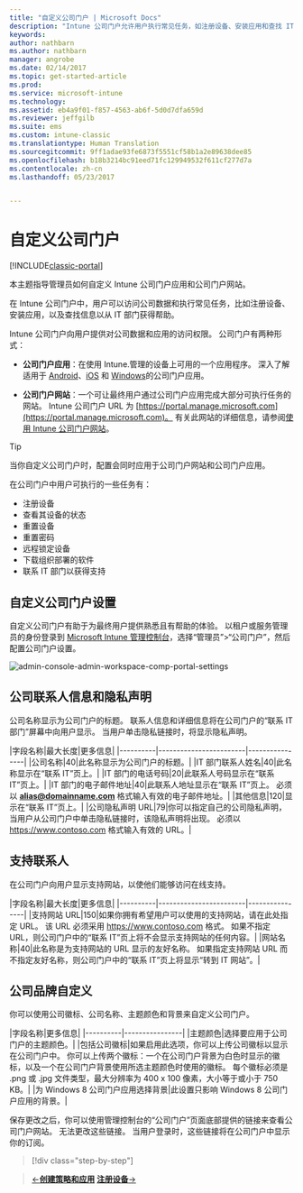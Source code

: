 ```yaml
---
title: "自定义公司门户 | Microsoft Docs"
description: "Intune 公司门户允许用户执行常见任务，如注册设备、安装应用和查找 IT 部门信息。"
keywords: 
author: nathbarn
ms.author: nathbarn
manager: angrobe
ms.date: 02/14/2017
ms.topic: get-started-article
ms.prod: 
ms.service: microsoft-intune
ms.technology: 
ms.assetid: eb4a9f01-f857-4563-ab6f-5d0d7dfa659d
ms.reviewer: jeffgilb
ms.suite: ems
ms.custom: intune-classic
ms.translationtype: Human Translation
ms.sourcegitcommit: 9ff1adae93fe6873f5551cf58b1a2e89638dee85
ms.openlocfilehash: b18b3214bc91eed71fc129949532f611cf277d7a
ms.contentlocale: zh-cn
ms.lasthandoff: 05/23/2017


---
```


# <a name="customize-the-company-portal"></a>自定义公司门户

[!INCLUDE[classic-portal](../includes/classic-portal.md)]

本主题指导管理员如何自定义 Intune 公司门户应用和公司门户网站。

在 Intune 公司门户中，用户可以访问公司数据和执行常见任务，比如注册设备、安装应用，以及查找信息以从 IT 部门获得帮助。

Intune 公司门户向用户提供对公司数据和应用的访问权限。 公司门户有两种形式：

-   **公司门户应用**：在使用 Intune.管理的设备上可用的一个应用程序。 深入了解适用于 [Android](/intune-user-help/using-your-android-device-with-intune)、[iOS](/intune-user-help/using-your-iOS-or-macOS-device-with-intune) 和 [Windows](/intune-user-help/using-your-windows-device-with-intune)的公司门户应用。


- **公司门户网站**：一个可让最终用户通过公司门户应用完成大部分可执行任务的网站。 Intune 公司门户 URL 为 [https://portal.manage.microsoft.com](https://portal.manage.microsoft.com)。 有关此网站的详细信息，请参阅[使用 Intune 公司门户网站](/intune-user-help/using-the-intune-company-portal-website)。

> [!TIP]
> 当你自定义公司门户时，配置会同时应用于公司门户网站和公司门户应用。

在公司门户中用户可执行的一些任务有：

-   注册设备
-   查看其设备的状态
-   重置设备
-   重置密码
-   远程锁定设备
-   下载组织部署的软件
-   联系 IT 部门以获得支持

## <a name="customize-company-portal-settings"></a>自定义公司门户设置
自定义公司门户有助于为最终用户提供熟悉且有帮助的体验。 以租户或服务管理员的身份登录到 [Microsoft Intune 管理控制台](https://manage.microsoft.com)，选择“管理员”&gt;“公司门户”，然后配置公司门户设置。

![admin-console-admin-workspace-comp-portal-settings](./media/companyportal.png)

## <a name="company-contact-information-and-privacy-statement"></a>公司联系人信息和隐私声明
公司名称显示为公司门户的标题。 联系人信息和详细信息将在公司门户的“联系 IT 部门”屏幕中向用户显示。 当用户单击隐私链接时，将显示隐私声明。

|字段名称|最大长度|更多信息|
    |----------|------------------------|----------------|
    |公司名称|40|此名称显示为公司门户的标题。|
    |IT 部门联系人姓名|40|此名称显示在“联系 IT”页上。|
    |IT 部门的电话号码|20|此联系人号码显示在“联系 IT”页上。|
    |IT 部门的电子邮件地址|40|此联系人地址显示在“联系 IT”页上。 必须以 **alias@domainname.com** 格式输入有效的电子邮件地址。|
    |其他信息|120|显示在“联系 IT”页上。|
    |公司隐私声明 URL|79|你可以指定自己的公司隐私声明，当用户从公司门户中单击隐私链接时，该隐私声明将出现。 必须以 https://www.contoso.com 格式输入有效的 URL。|

## <a name="support-contacts"></a>支持联系人
在公司门户向用户显示支持网站，以使他们能够访问在线支持。

|字段名称|最大长度|更多信息|
    |----------|------------------------|----------------|
    |支持网站 URL|150|如果你拥有希望用户可以使用的支持网站，请在此处指定 URL。 该 URL 必须采用 https://www.contoso.com 格式。 如果不指定 URL，则公司门户中的“联系 IT”页上将不会显示支持网站的任何内容。|
    |网站名称|40|此名称是为支持网站的 URL 显示的友好名称。 如果指定支持网站 URL 而不指定友好名称，则公司门户中的“联系 IT”页上将显示“转到 IT 网站”。|

## <a name="company-branding-customization"></a>公司品牌自定义
你可以使用公司徽标、公司名称、主题颜色和背景来自定义公司门户。

|字段名称|更多信息|
    |----------|----------------|
    |主题颜色|选择要应用于公司门户的主题颜色。|
    |包括公司徽标|如果启用此选项，你可以上传公司徽标以显示在公司门户中。 你可以上传两个徽标：一个在公司门户背景为白色时显示的徽标，以及一个在公司门户背景使用所选主题颜色时使用的徽标。 每个徽标必须是 .png 或 .jpg 文件类型，最大分辨率为 400 x 100 像素，大小等于或小于 750 KB。|
    |为 Windows 8 公司门户应用选择背景|此设置只影响 Windows 8 公司门户应用的背景。|


保存更改之后，你可以使用管理控制台的“公司门户”页面底部提供的链接来查看公司门户网站。 无法更改这些链接。 当用户登录时，这些链接将在公司门户中显示你的订阅。

>[!div class="step-by-step"]

>[&larr;**创建策略和应用**](.\start-with-a-paid-subscription-to-microsoft-intune-step-6.md)       [**注册设备**&rarr;](.\start-with-a-paid-subscription-to-microsoft-intune-step-8.md)  

